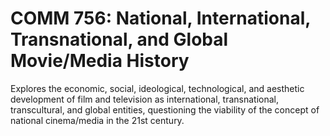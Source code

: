 # COMM 756: National, International, Transnational, and Global Movie/Media History

Explores the economic, social, ideological, technological, and aesthetic development of film and television as international, transnational, transcultural, and global entities, questioning the viability of the concept of national cinema/media in the 21st century.
